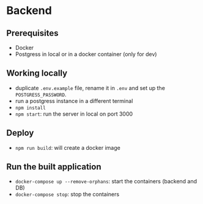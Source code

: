 # Backend

## Prerequisites
- Docker
- Postgress in local or in a docker container (only for dev)


## Working locally

- duplicate `.env.example` file, rename it in `.env` and set up the `POSTGRESS_PASSWORD`.
- run a postgress instance in a different terminal
- `npm install`
- `npm start`: run the server in local on port 3000

## Deploy

- `npm run build`: will create a docker image

## Run the built application

- `docker-compose up --remove-orphans`: start the containers (backend and DB)
- `docker-compose stop`: stop the containers